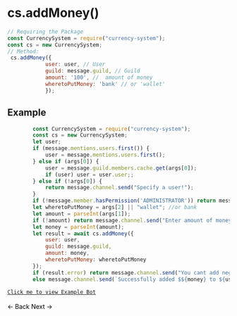# cs.addMoney()
```js
// Requiring the Package
const CurrencySystem = require("currency-system");
const cs = new CurrencySystem;
// Method:
 cs.addMoney({
            user: user, // User
            guild: message.guild, // Guild
            amount: '100', //  amount of money
            wheretoPutMoney: 'bank' // or 'wallet'
            });
```
## Example
```js
        const CurrencySystem = require("currency-system");
        const cs = new CurrencySystem;
        let user;
        if (message.mentions.users.first()) {
            user = message.mentions.users.first();
        } else if (args[0]) {
            user = message.guild.members.cache.get(args[0]);
            if (user) user = user.user;;
        } else if (!args[0]) {
            return message.channel.send("Specify a user!");
        }
        if (!message.member.hasPermission('ADMINISTRATOR')) return message.channel.send("You do not have requied permissions.")
        let wheretoPutMoney = args[2] || "wallet"; //or bank
        let amount = parseInt(args[1]);
        if (!amount) return message.channel.send("Enter amount of money to add.");
        let money = parseInt(amount);
        let result = await cs.addMoney({
            user: user,
            guild: message.guild,
            amount: money,
            wheretoPutMoney: wheretoPutMoney
        });
        if (result.error) return message.channel.send("You cant add negitive money");
        else message.channel.send(`Successfully added $${money} to ${user.username}, ( in ${wheretoPutMoney} )`)
```
[`Click me to view Example Bot`](https://github.com/BIntelligent/currency-system/tree/main/ExampleBot) <br><br>
<a href="https://bintelligent.github.io/currency-system/examples/setDefaultBankAmount" class="button"><- Back</a>
<a href="https://bintelligent.github.io/currency-system/examples/removeMoney" class="button">Next -></a> <br><br><br>
<style>
.button {
    -webkit-appearance: button;
    -moz-appearance: button;
    appearance: button;
    text-align: center;
    text-decoration: none;
    color: initial;
}
 </style>

